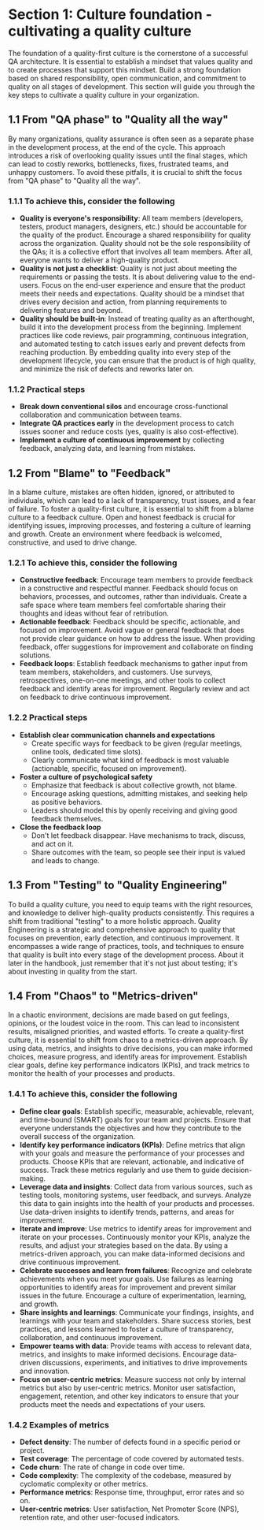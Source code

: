 # Section 1: Culture foundation - cultivating a quality culture

The foundation of a quality-first culture is the cornerstone of a successful QA
architecture. It is essential to establish a mindset that values quality and to
create processes that support this mindset. Build a strong foundation based on
shared responsibility, open communication, and commitment to quality on all
stages of development. This section will guide you through the key steps to
cultivate a quality culture in your organization.

## 1.1 From "QA phase" to "Quality all the way"

By many organizations, quality assurance is often seen as a separate phase in
the development process, at the end of the cycle. This approach introduces a
risk of overlooking quality issues until the final stages, which can lead to
costly reworks, bottlenecks, fixes, frustrated teams, and unhappy customers. To
avoid these pitfalls, it is crucial to shift the focus from "QA phase" to
"Quality all the way".

### 1.1.1 To achieve this, consider the following

- **Quality is everyone's responsibility**: All team members (developers,
  testers, product managers, designers, etc.) should be accountable for the
  quality of the product. Encourage a shared responsibility for quality across
  the organization. Quality should not be the sole responsibility of the QAs; it
  is a collective effort that involves all team members. After all, everyone
  wants to deliver a high-quality product.
- **Quality is not just a checklist**: Quality is not just about meeting the
  requirements or passing the tests. It is about delivering value to the
  end-users. Focus on the end-user experience and ensure that the product meets
  their needs and expectations. Quality should be a mindset that drives every
  decision and action, from planning requirements to delivering features and
  beyond.
- **Quality should be built-in**: Instead of treating quality as an
  afterthought, build it into the development process from the beginning.
  Implement practices like code reviews, pair programming, continuous
  integration, and automated testing to catch issues early and prevent defects
  from reaching production. By embedding quality into every step of the
  development lifecycle, you can ensure that the product is of high quality, and
  minimize the risk of defects and reworks later on.

### 1.1.2 Practical steps

- **Break down conventional silos** and encourage cross-functional collaboration
  and communication between teams.
- **Integrate QA practices early** in the development process to catch issues
  sooner and reduce costs (yes, quality is also cost-effective).
- **Implement a culture of continuous improvement** by collecting feedback,
  analyzing data, and learning from mistakes.

## 1.2 From "Blame" to "Feedback"

In a blame culture, mistakes are often hidden, ignored, or attributed to
individuals, which can lead to a lack of transparency, trust issues, and a fear
of failure. To foster a quality-first culture, it is essential to shift from a
blame culture to a feedback culture. Open and honest feedback is crucial for
identifying issues, improving processes, and fostering a culture of learning and
growth. Create an environment where feedback is welcomed, constructive, and used
to drive change.

### 1.2.1 To achieve this, consider the following

- **Constructive feedback**: Encourage team members to provide feedback in a
  constructive and respectful manner. Feedback should focus on behaviors,
  processes, and outcomes, rather than individuals. Create a safe space where
  team members feel comfortable sharing their thoughts and ideas without fear of
  retribution.
- **Actionable feedback**: Feedback should be specific, actionable, and focused
  on improvement. Avoid vague or general feedback that does not provide clear
  guidance on how to address the issue. When providing feedback, offer
  suggestions for improvement and collaborate on finding solutions.
- **Feedback loops**: Establish feedback mechanisms to gather input from team
  members, stakeholders, and customers. Use surveys, retrospectives, one-on-one
  meetings, and other tools to collect feedback and identify areas for
  improvement. Regularly review and act on feedback to drive continuous
  improvement.

### 1.2.2 Practical steps

- **Establish clear communication channels and expectations**
  - Create specific ways for feedback to be given (regular meetings, online
    tools, dedicated time slots).
  - Clearly communicate what kind of feedback is most valuable (actionable,
    specific, focused on improvement).
- **Foster a culture of psychological safety**
  - Emphasize that feedback is about collective growth, not blame.
  - Encourage asking questions, admitting mistakes, and seeking help as positive
    behaviors.
  - Leaders should model this by openly receiving and giving good feedback
    themselves.
- **Close the feedback loop**
  - Don't let feedback disappear. Have mechanisms to track, discuss, and act on
    it.
  - Share outcomes with the team, so people see their input is valued and leads
    to change.

## 1.3 From "Testing" to "Quality Engineering"

To build a quality culture, you need to equip teams with the right resources,
and knowledge to deliver high-quality products consistently. This requires a
shift from traditional "testing" to a more holistic approach. Quality
Engineering is a strategic and comprehensive approach to quality that focuses on
prevention, early detection, and continuous improvement. It encompasses a wide
range of practices, tools, and techniques to ensure that quality is built into
every stage of the development process. About it later in the handbook, just
remember that it's not just about testing; it's about investing in quality from
the start.

## 1.4 From "Chaos" to "Metrics-driven"

In a chaotic environment, decisions are made based on gut feelings, opinions, or
the loudest voice in the room. This can lead to inconsistent results, misaligned
priorities, and wasted efforts. To create a quality-first culture, it is
essential to shift from chaos to a metrics-driven approach. By using data,
metrics, and insights to drive decisions, you can make informed choices, measure
progress, and identify areas for improvement. Establish clear goals, define key
performance indicators (KPIs), and track metrics to monitor the health of your
processes and products.

### 1.4.1 To achieve this, consider the following

- **Define clear goals**: Establish specific, measurable, achievable, relevant,
  and time-bound (SMART) goals for your team and projects. Ensure that everyone
  understands the objectives and how they contribute to the overall success of
  the organization.
- **Identify key performance indicators (KPIs)**: Define metrics that align with
  your goals and measure the performance of your processes and products. Choose
  KPIs that are relevant, actionable, and indicative of success. Track these
  metrics regularly and use them to guide decision-making.
- **Leverage data and insights**: Collect data from various sources, such as
  testing tools, monitoring systems, user feedback, and surveys. Analyze this
  data to gain insights into the health of your products and processes. Use
  data-driven insights to identify trends, patterns, and areas for improvement.
- **Iterate and improve**: Use metrics to identify areas for improvement and
  iterate on your processes. Continuously monitor your KPIs, analyze the
  results, and adjust your strategies based on the data. By using a
  metrics-driven approach, you can make data-informed decisions and drive
  continuous improvement.
- **Celebrate successes and learn from failures**: Recognize and celebrate
  achievements when you meet your goals. Use failures as learning opportunities
  to identify areas for improvement and prevent similar issues in the future.
  Encourage a culture of experimentation, learning, and growth.
- **Share insights and learnings**: Communicate your findings, insights, and
  learnings with your team and stakeholders. Share success stories, best
  practices, and lessons learned to foster a culture of transparency,
  collaboration, and continuous improvement.
- **Empower teams with data**: Provide teams with access to relevant data,
  metrics, and insights to make informed decisions. Encourage data-driven
  discussions, experiments, and initiatives to drive improvements and
  innovation.
- **Focus on user-centric metrics**: Measure success not only by internal
  metrics but also by user-centric metrics. Monitor user satisfaction,
  engagement, retention, and other key indicators to ensure that your products
  meet the needs and expectations of your users.

### 1.4.2 Examples of metrics

- **Defect density**: The number of defects found in a specific period or
  project.
- **Test coverage**: The percentage of code covered by automated tests.
- **Code churn**: The rate of change in code over time.
- **Code complexity**: The complexity of the codebase, measured by cyclomatic
  complexity or other metrics.
- **Performance metrics**: Response time, throughput, error rates and so on.
- **User-centric metrics**: User satisfaction, Net Promoter Score (NPS),
  retention rate, and other user-focused indicators.
